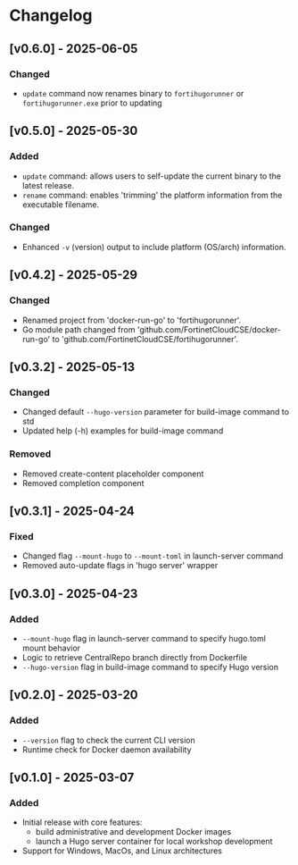 # Changelog

## [v0.6.0] - 2025-06-05
### Changed
- `update` command now renames binary to `fortihugorunner` or `fortihugorunner.exe` prior to updating

## [v0.5.0] - 2025-05-30
### Added
- `update` command: allows users to self-update the current binary to the latest release.
- `rename` command: enables 'trimming' the platform information from the executable filename.

### Changed
- Enhanced `-v` (version) output to include platform (OS/arch) information.

## [v0.4.2] - 2025-05-29
### Changed
- Renamed project from 'docker-run-go' to 'fortihugorunner'.
- Go module path changed from 'github.com/FortinetCloudCSE/docker-run-go' to 'github.com/FortinetCloudCSE/fortihugorunner'.

## [v0.3.2] - 2025-05-13
### Changed
- Changed default `--hugo-version` parameter for build-image command to std
- Updated help (-h) examples for build-image command

### Removed
- Removed create-content placeholder component
- Removed completion component

## [v0.3.1] - 2025-04-24
### Fixed
- Changed flag `--mount-hugo` to `--mount-toml` in launch-server command
- Removed auto-update flags in 'hugo server' wrapper

## [v0.3.0] - 2025-04-23
### Added
- `--mount-hugo` flag in launch-server command to specify hugo.toml mount behavior
- Logic to retrieve CentralRepo branch directly from Dockerfile
- `--hugo-version` flag in build-image command to specify Hugo version

## [v0.2.0] - 2025-03-20
### Added
- `--version` flag to check the current CLI version
- Runtime check for Docker daemon availability

## [v0.1.0] - 2025-03-07
### Added
- Initial release with core features:
  - build administrative and development Docker images
  - launch a Hugo server container for local workshop development
- Support for Windows, MacOs, and Linux architectures
